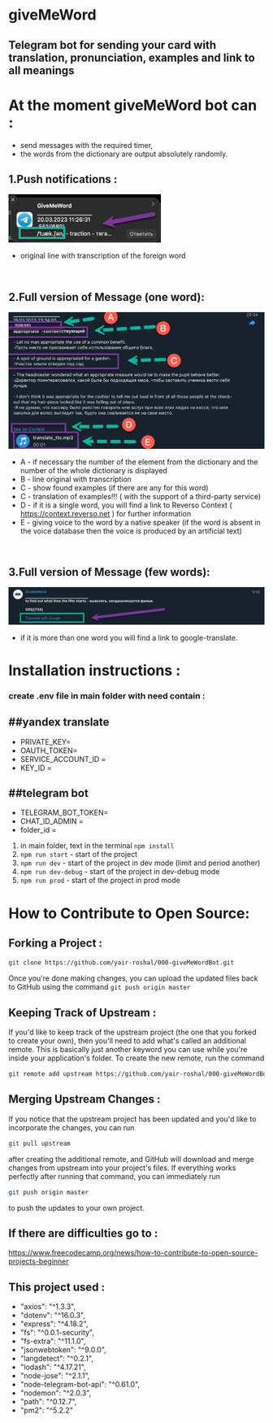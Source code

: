 # giveMeWord

## Telegram bot for sending your card with translation, pronunciation, examples and link to all meanings

# At the moment giveMeWord bot can :

-   send messages with the required timer,
-   the words from the dictionary are output absolutely randomly.

## 1.Push notifications :

<img src="images/giveMeWord1.png"  width="300"/>
<!-- ![alt text](images/1.png 'Message') -->

-   original line with transcription of the foreign word

 <br>

## 2.Full version of Message (one word):

<img src="images/giveMeWord2.png"  />

-   A - if necessary the number of the element from the dictionary and the number of the whole dictionary is displayed
-   B - line original with transcription
-   C - show found examples (if there are any for this word)
-   C - translation of examples!!! ( with the support of a third-party service)
-   D - if it is a single word, you will find a link to Reverso Context ( https://context.reverso.net ) for further information
-   E - giving voice to the word by a native speaker (if the word is absent in the voice database then the voice is produced by an artificial text)

<br>
 
## 3.Full version of Message (few words):

<img src="images/giveMeWord3.png"  />
<!-- <img src="images/2.png"  width="400"/> -->

-   if it is more than one word you will find a link to google-translate.

# Installation instructions :

### create .env file in main folder with need contain :

## ##yandex translate

-   PRIVATE_KEY=
-   OAUTH_TOKEN=
-   SERVICE_ACCOUNT_ID =
-   KEY_ID =

## ##telegram bot

-   TELEGRAM_BOT_TOKEN=
-   CHAT_ID_ADMIN =
-   folder_id =

1. in main folder, text in the terminal `npm install`
2. `npm run start` - start of the project
3. `npm run dev` - start of the project in dev mode (limit and period another)
4. `npm run dev-debug` - start of the project in dev-debug mode
5. `npm run prod` - start of the project in prod mode

# How to Contribute to Open Source:

## Forking a Project :

```bash
git clone https://github.com/yair-roshal/000-giveMeWordBot.git
```

Once you're done making changes, you can upload the updated files back to GitHub using the command
`git push origin master`

## Keeping Track of Upstream :

If you'd like to keep track of the upstream project (the one that you forked to create your own), then you'll need to add what's called an additional remote. This is basically just another keyword you can use while you're inside your application's folder. To create the new remote, run the command

```bash
git remote add upstream https://github.com/yair-roshal/000-giveMeWordBot.git
```

## Merging Upstream Changes :

If you notice that the upstream project has been updated and you'd like to incorporate the changes, you can run

```bash
git pull upstream
```

after creating the additional remote, and GitHub will download and merge changes from upstream into your project's files. If everything works perfectly after running that command, you can immediately run

```bash
git push origin master
```

to push the updates to your own project.

## If there are difficulties go to :

https://www.freecodecamp.org/news/how-to-contribute-to-open-source-projects-beginner

## This project used :

-   "axios": "^1.3.3",
-   "dotenv": "^16.0.3",
-   "express": "^4.18.2",
-   "fs": "^0.0.1-security",
-   "fs-extra": "^11.1.0",
-   "jsonwebtoken": "^9.0.0",
-   "langdetect": "^0.2.1",
-   "lodash": "^4.17.21",
-   "node-jose": "^2.1.1",
-   "node-telegram-bot-api": "^0.61.0",
-   "nodemon": "^2.0.3",
-   "path": "^0.12.7",
-   "pm2": "^5.2.2"

